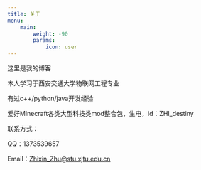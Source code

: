 ```yaml
---
title: 关于
menu:
    main: 
        weight: -90
        params:
            icon: user
---
```


这里是我的博客

本人学习于西安交通大学物联网工程专业

 有过c++/python/java开发经验

爱好Minecraft各类大型科技类mod整合包，生电，id：ZHI_destiny

联系方式：

QQ：1373539657

Email：Zhixin_Zhu@stu.xjtu.edu.cn
